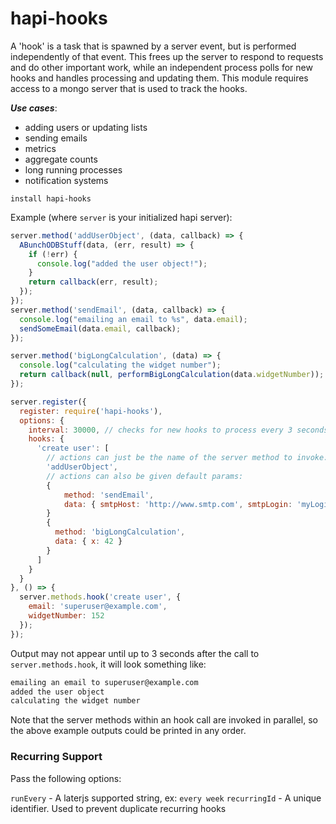 # hapi-hooks

A 'hook' is a task that is spawned by a server event, but is performed independently of that event. This frees up the server to respond to requests and do other important work, while an independent process polls for new hooks and handles processing and updating them. This module requires access to a mongo server that is used to track the hooks.

*__Use cases__*:
- adding users or updating lists
- sending emails
- metrics
- aggregate counts
- long running processes
- notification systems

```
install hapi-hooks
```

Example (where ```server``` is your initialized hapi server):

```js
server.method('addUserObject', (data, callback) => {
  ABunchODBStuff(data, (err, result) => {
    if (!err) {
      console.log("added the user object!");
    }
    return callback(err, result);
  });
});
server.method('sendEmail', (data, callback) => {
  console.log("emailing an email to %s", data.email);
  sendSomeEmail(data.email, callback);
});

server.method('bigLongCalculation', (data) => {
  console.log("calculating the widget number");
  return callback(null, performBigLongCalculation(data.widgetNumber));
});

server.register({
  register: require('hapi-hooks'),
  options: {
    interval: 30000, // checks for new hooks to process every 3 seconds
    hooks: {
      'create user': [
        // actions can just be the name of the server method to invoke:
        'addUserObject',
        // actions can also be given default params:
        {
            method: 'sendEmail',
            data: { smtpHost: 'http://www.smtp.com', smtpLogin: 'myLogin', smtpPassword: 'insecure1'}
        }
        {
          method: 'bigLongCalculation',
          data: { x: 42 }
        }
      ]
    }
  }
}, () => {
  server.methods.hook('create user', {
    email: 'superuser@example.com',
    widgetNumber: 152
  });
});
```

Output may not appear until up to 3 seconds after the call to ```server.methods.hook```, it will look something like:
```sh
emailing an email to superuser@example.com
added the user object
calculating the widget number
```

Note that the server methods within an hook call are invoked in parallel, so the above example outputs could be printed in any order.

### Recurring Support

Pass the following options:

`runEvery` - A laterjs supported string, ex: `every week`
`recurringId` - A unique identifier. Used to prevent duplicate recurring hooks
